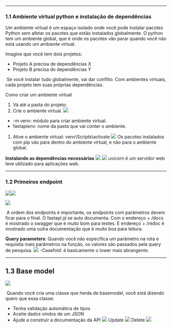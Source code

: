 
---
### **1.1 Ambiente virtual python e instalação de dependências**

Um ambiente virtual é um espaço isolado onde você pode instalar pacotes Python sem afetar os pacotes que estão instalados globalmente. O python tem um ambiente global, que é onde os pacotes vão parar quando você não está usando um ambiente virtual. 

Imagine que você tem dois projetos:

- Projeto A precisa de dependências X
- Projeto B precisa do dependências Y

 Se você instalar tudo globalmente, vai dar conflito. Com ambientes virtuais, cada projeto tem suas próprias dependências. 

Como criar um ambiente virtual

1. Vá até a pasta do projeto:
2. Crie o ambiente virtual.
![](https://lh7-rt.googleusercontent.com/docsz/AD_4nXfuMzGwoZtrxvhK2r5oIZsMlegP2guU4z8rD6kM84HAXdO24wAPevn17CBP5fK8otOMDdXp26aPC4YK-kWsBvtxiZUjw2rIlc7VJDs5gk71fACeAmrw2gAY4jV6AiGMsDpyrQu-bA?key=jnfZcvbkf1zKPUZCAbeT6ysv)
- -m venv: módulo para criar ambiente virtual.
- fastapienv: nome da pasta que vai conter o ambiente.
1. Ative o ambiente virtual: venv\Scripts\activate
![](https://lh7-rt.googleusercontent.com/docsz/AD_4nXenRIORk2DV0j6yATu8_aS3ozPd5_ZIvs9MhHDNt1-k1sob4vx2sSwM_8ki4Rfd4j5Qdsy5D4W6UtNzGuCTmyBb0sCE62M7So1n-CagJbLXkUVtsmqckaSaXOQS59IXfZt_CQhlig?key=jnfZcvbkf1zKPUZCAbeT6ysv)
Os pacotes instalados com pip vão para dentro do ambiente virtual, e não para o ambiente global.

**Instalando as dependências necessárias**
![](https://lh7-rt.googleusercontent.com/docsz/AD_4nXfYWqrxxvBno-GwkVwKYfDHcgI27Z6tzgzMqa3tCc6S_YZq8Zs0gbuFCKNkjkXzzpEr-RQIXsFkmsmTuU2QmGSeSbrqP4s8Q1kOtR3Vr1lVmxu4t6CNE6TADo9U8Yfdqy9NiIAWiw?key=jnfZcvbkf1zKPUZCAbeT6ysv)
![](https://lh7-rt.googleusercontent.com/docsz/AD_4nXfLOduxjHbWwqfVTZU_fWZlmM_SqO4YiRcNrJQXQ9hEsNKKa3zT22RaZ_ONvucylsIEEopqdKBxfzMLIotdmqzPGwGnHDTPtaO9BmyZl_K2vaM7eruV0Rp2lbwPTUIEwQIjE9ndWA?key=jnfZcvbkf1zKPUZCAbeT6ysv)
uvicorn é um servidor web leve utilizado para aplicações web.

___
### **1.2 Primeiros endpoint**

![](https://lh7-rt.googleusercontent.com/docsz/AD_4nXfaYFqZyyqftiYg6PVsOm4Z3a3jPynrPXEzuWvLwkq-4n2BNnBlq4NSdRUvs3BUEdu8vv-ZUeev_21NiKYIUUzLnc5HKzYW0f6KcxSnEdNT8A-CajvoiHmTo35Jn4SnKuxl59xE?key=jnfZcvbkf1zKPUZCAbeT6ysv)![](https://lh7-rt.googleusercontent.com/docsz/AD_4nXdLQNXR9Zx70G66GXfBt4OhswarzYvUOGy21Uo1ajt9FpxMLxFstdrLbVe3nJd6L-Brr164rMVBhzh4FUjRAc8s-F42tyERxC-D7Mdfm63blLOviG456OIssId0RAclabO1MQw-?key=jnfZcvbkf1zKPUZCAbeT6ysv)

![](https://lh7-rt.googleusercontent.com/docsz/AD_4nXdl0fmtWBWpZVhjF5el9-6FkF5WjD-ZW8TEbXEXam_-ccDeDRFlM-q_m27EWS50fAL_uxBAjiS0eNsP3oJ9xH__m7Kyq2D9bXtuedCq_sFmoZB3oid1y6_puD3ReMF1wk337LByig?key=jnfZcvbkf1zKPUZCAbeT6ysv)

 A ordem dos endpoints é importante, os endpoints com parâmetros devem ficar para o final. O fastapi já se auto documenta. Com o endereço + /docs é mostrado o swagger que é muito bom para testes. E endereço + /redoc é mostrado uma outra documentação que é muito boa para leitura.

**Query parameters**: Quando você não especifica um parâmetro na rota e requisita mais parâmetros na função, os valores são passados pela query de pesquisa.
![](https://lh7-rt.googleusercontent.com/docsz/AD_4nXdqIhdF9Kmq1_W0d9D2lfPLzRPMjmUcJjRuL32EaHOcuAayLLnnJZ2qazJt6RPQMPyvrsOJXsQDID2wIcgIQaWMNzgr7DInJBCFlp2QOwznTs-AsauoWEyfnkm_EyHK6HYzTFm67w?key=jnfZcvbkf1zKPUZCAbeT6ysv)
-Casefold: é basicamente o lower mais abrangente.

---
## **1.3 Base model** 

![](https://lh7-rt.googleusercontent.com/docsz/AD_4nXewQbVP7fqWa-W7Fd65dcE31yPqmPByAzkRwjKd5IVovMVzvqul0DhTSQPikjUCFtLfbNDZ9auVoyE4gumQUSsQPZ3pdOJeKZyvNb6lIFPjfn7JhXiyi0IJh7AzoLawhQWtvaBcDw?key=jnfZcvbkf1zKPUZCAbeT6ysv)

 Quando você cria uma classe que herda de basemodel, você está dizendo quero que essa classe:

- Tenha validação automática de tipos
- Aceite dados vindos de um JSON
- Ajude a construir a documentação da API
![](https://lh7-rt.googleusercontent.com/docsz/AD_4nXfeh3KwBQxfdz3GX51h3ZHR-rgkCLmXT7kD5QzZpeKt-HkZneS5_g_Tqekpq54xGgybAKNuFkzrV6N_LBJX-HOJ6nxT1A1udUglb8h9yjyUTVaOybJMBPOuW2tZKbeyksvA7vB5?key=jnfZcvbkf1zKPUZCAbeT6ysv)
Update
![](https://lh7-rt.googleusercontent.com/docsz/AD_4nXeeHvJtN9FPIgSBE0uric4hkSGJT748UfLrGf8qoTm4l6Nxe57uT8JkY98jQw4wCn0BXGVRxJdOtRtbFCHkwsURRHd3koYJa987J3uGnvXp3yXqzApkvPJPCwoBbpwmrz725WyG-Q?key=jnfZcvbkf1zKPUZCAbeT6ysv)
Delete
![](https://lh7-rt.googleusercontent.com/docsz/AD_4nXevwfj_ZBQHNK2a_Kn4AZi1VW0oNEGHYwt5ml008zVVkS0eLTwBbtuHAMDU6e4UDG2gASXrzszSanxSy9UQXyWYaENufX_J9o73XHUdi2g5U3I36Ge03UOzaccRhhhx_nknabWq?key=jnfZcvbkf1zKPUZCAbeT6ysv)

  
  
  
  
  
  
  
  
  
  
  
  
  